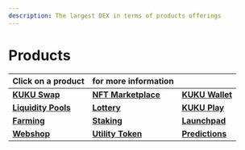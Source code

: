 ```yaml
---
description: The largest DEX in terms of products offerings
---
```


# Products

| Click on a product                                                                  | for more information                                                |                                                                             |
| ----------------------------------------------------------------------------------- | ------------------------------------------------------------------- | --------------------------------------------------------------------------- |
| ****[**KUKU Swap**](../../../products/the-exchange/kuku-swap.md)****                | ****[**NFT Marketplace**](../../../products/nft-marketplace.md)**** | ****[**KUKU Wallet**](../../../products/future-products/kuku-wallet.md)**** |
| ****[**Liquidity Pools**](../../../products/the-exchange/liquidity-provider.md)**** | ****[**Lottery**](../../../products/lottery.md)****                 | ****[**KUKU Play**](../../../products/future-products/kuku-play/)****       |
| ****[**Farming**](../../../products/the-exchange/pools.md)****                      | ****[**Staking**](../../../products/the-exchange/farms.md)****      | ****[**Launchpad**](../../../products/future-products/launchpad.md)****     |
| ****[**Webshop**](../../../products/future-products/kuku-shop.md)****               | ****[**Utility Token**](payments.md)****                            | ****[**Predictions**](../../../products/future-products/predictions.md)**** |

